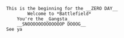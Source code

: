 	This is the beginning for the __ZERO DAY__
          	Welcome to *Battlefield*
		You're the _Gangsta_
		__SNOOOOOOOOOOOOOP DOOOG__
	See ya

